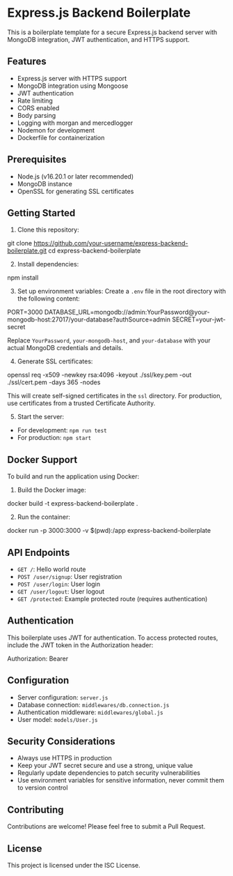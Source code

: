 # Express.js Backend Boilerplate

This is a boilerplate template for a secure Express.js backend server with MongoDB integration, JWT authentication, and HTTPS support.

## Features

- Express.js server with HTTPS support
- MongoDB integration using Mongoose
- JWT authentication
- Rate limiting
- CORS enabled
- Body parsing
- Logging with morgan and mercedlogger
- Nodemon for development
- Dockerfile for containerization

## Prerequisites

- Node.js (v16.20.1 or later recommended)
- MongoDB instance
- OpenSSL for generating SSL certificates

## Getting Started

1. Clone this repository:

git clone https://github.com/your-username/express-backend-boilerplate.git cd express-backend-boilerplate

2. Install dependencies:

npm install

3. Set up environment variables:
Create a `.env` file in the root directory with the following content:

PORT=3000 
DATABASE_URL=mongodb://admin:YourPassword@your-mongodb-host:27017/your-database?authSource=admin 
SECRET=your-jwt-secret

Replace `YourPassword`, `your-mongodb-host`, and `your-database` with your actual MongoDB credentials and details.

4. Generate SSL certificates:

openssl req -x509 -newkey rsa:4096 -keyout ./ssl/key.pem -out ./ssl/cert.pem -days 365 -nodes

This will create self-signed certificates in the `ssl` directory. For production, use certificates from a trusted Certificate Authority.

5. Start the server:
- For development: `npm run test`
- For production: `npm start`

## Docker Support

To build and run the application using Docker:

1. Build the Docker image:

docker build -t express-backend-boilerplate .

2. Run the container:

docker run -p 3000:3000 -v $(pwd):/app express-backend-boilerplate


## API Endpoints

- `GET /`: Hello world route
- `POST /user/signup`: User registration
- `POST /user/login`: User login
- `GET /user/logout`: User logout	
- `GET /protected`: Example protected route (requires authentication)

## Authentication

This boilerplate uses JWT for authentication. To access protected routes, include the JWT token in the Authorization header:

Authorization: Bearer


## Configuration

- Server configuration: `server.js`
- Database connection: `middlewares/db.connection.js`
- Authentication middleware: `middlewares/global.js`
- User model: `models/User.js`

## Security Considerations

- Always use HTTPS in production
- Keep your JWT secret secure and use a strong, unique value
- Regularly update dependencies to patch security vulnerabilities
- Use environment variables for sensitive information, never commit them to version control

## Contributing

Contributions are welcome! Please feel free to submit a Pull Request.

## License

This project is licensed under the ISC License.

